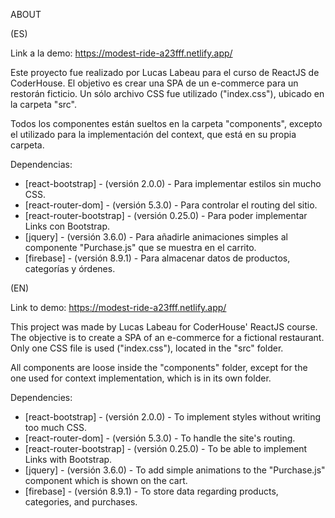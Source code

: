 ABOUT

(ES)

Link a la demo: https://modest-ride-a23fff.netlify.app/

Este proyecto fue realizado por Lucas Labeau para el curso de ReactJS de CoderHouse. El objetivo es crear una SPA de un e-commerce para un restorán ficticio. Un sólo archivo CSS fue utilizado ("index.css"), ubicado en la carpeta "src".

Todos los componentes están sueltos en la carpeta "components", excepto el utilizado para la implementación del context, que está en su propia carpeta.

Dependencias:
  - [react-bootstrap] - (versión 2.0.0) - Para implementar estilos sin mucho CSS.
  - [react-router-dom] - (versión 5.3.0) - Para controlar el routing del sitio.
  - [react-router-bootstrap] - (versión 0.25.0) - Para poder implementar Links con Bootstrap.
  - [jquery] - (versión 3.6.0) - Para añadirle animaciones simples al componente "Purchase.js" que se muestra en el carrito.
  - [firebase] - (versión 8.9.1) - Para almacenar datos de productos, categorías y órdenes.

(EN)

Link to demo: https://modest-ride-a23fff.netlify.app/

This project was made by Lucas Labeau for CoderHouse' ReactJS course. The objective is to create a SPA of an e-commerce for a fictional restaurant. Only one CSS file is used ("index.css"), located in the "src" folder.

All components are loose inside the "components" folder, except for the one used for context implementation, which is in its own folder.

Dependencies:
  - [react-bootstrap] - (versión 2.0.0) - To implement styles without writing too much CSS.
  - [react-router-dom] - (versión 5.3.0) - To handle the site's routing.
  - [react-router-bootstrap] - (versión 0.25.0) - To be able to implement Links with Bootstrap.
  - [jquery] - (versión 3.6.0) - To add simple animations to the "Purchase.js" component which is shown on the cart.
  - [firebase] - (versión 8.9.1) - To store data regarding products, categories, and purchases.
